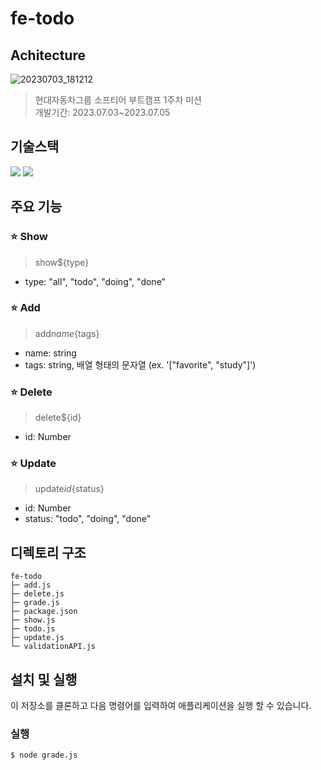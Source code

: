 # fe-todo
## Achitecture
![20230703_181212](https://github.com/JungHun98/fe-todo/assets/97653343/503a5911-d86f-4667-87c7-0d6d11f53c2f)

> 현대자동차그룹 소프티어 부트캠프 1주차 미션<br>
> 개발기간: 2023.07.03~2023.07.05

## 기술스택
<img src="https://img.shields.io/badge/javascript-F7DF1E?style=for-the-badge&logo=javascript&logoColor=white">
<img src="https://img.shields.io/badge/node.js-6DA55F?style=for-the-badge&logo=node.js&logoColor=white">

## 주요 기능
### :star: Show
> show${type}

- type: "all", "todo", "doing", "done"
  
### :star: Add
> add${name}${tags}

- name: string
- tags: string, 배열 형태의 문자열 (ex. '["favorite", "study"]')
### :star: Delete
> delete${id}

- id: Number
  
### :star: Update
> update${id}${status}

- id: Number
- status: "todo", "doing", "done"
  
## 디렉토리 구조
```
fe-todo
├─ add.js
├─ delete.js
├─ grade.js
├─ package.json
├─ show.js
├─ todo.js
├─ update.js
└─ validationAPI.js
```

## 설치 및 실행
이 저장소를 클론하고 다음 명령어를 입력하여 애플리케이션을 실행 할 수 있습니다.

### 실행
```
$ node grade.js 
```
